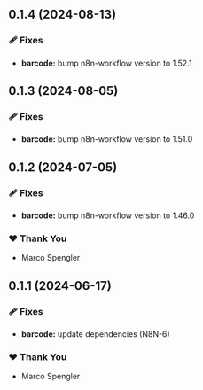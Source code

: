 ## 0.1.4 (2024-08-13)


### 🩹 Fixes

- **barcode:** bump n8n-workflow version to 1.52.1

## 0.1.3 (2024-08-05)


### 🩹 Fixes

- **barcode:** bump n8n-workflow version to 1.51.0

## 0.1.2 (2024-07-05)


### 🩹 Fixes

- **barcode:** bump n8n-workflow version to 1.46.0


### ❤️  Thank You

- Marco Spengler

## 0.1.1 (2024-06-17)


### 🩹 Fixes

- **barcode:** update dependencies (N8N-6)


### ❤️  Thank You

- Marco Spengler